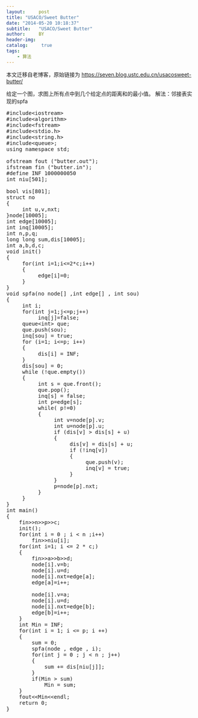 ```yaml
---
layout:     post
title: "USACO/Sweet Butter"
date: "2014-05-20 10:18:37"
subtitle:   "USACO/Sweet Butter"
author:     BY
header-img:
catalog: 	 true
tags:
    - 算法
---
```


本文迁移自老博客，原始链接为 <https://seven.blog.ustc.edu.cn/usacosweet-butter/>

给定一个图，求图上所有点中到几个给定点的距离和的最小值。
解法：邻接表实现的spfa
<pre class = "brush:[cpp]">
#include&lt;iostream&gt;
#include&lt;algorithm&gt;
#include&lt;fstream&gt;
#include&lt;stdio.h&gt;
#include&lt;string.h&gt;
#include&lt;queue&gt;;
using namespace std;

ofstream fout ("butter.out");
ifstream fin ("butter.in");
#define INF 1000000050
int niu[501];

bool vis[801];
struct no
{
     int u,v,nxt;
}node[10005];
int edge[10005];
int inq[10005];
int n,p,q;
long long sum,dis[10005];
int a,b,d,c;
void init()
{
     for(int i=1;i<=2*c;i++)
     {
          edge[i]=0;
     }
}
void spfa(no node[] ,int edge[] , int sou)
{
     int i;
     for(int j=1;j<=p;j++)
          inq[j]=false;
     queue&lt;int&gt; que;
     que.push(sou);
     inq[sou] = true;
     for (i=1; i<=p; i++)
     {
          dis[i] = INF;
     }
     dis[sou] = 0;
     while (!que.empty())
     {
          int s = que.front();
          que.pop();
          inq[s] = false;
          int p=edge[s];
          while( p!=0)
          {
               int v=node[p].v;
               int u=node[p].u;
               if (dis[v] > dis[s] + u)
               {
                    dis[v] = dis[s] + u;
                    if (!inq[v])
                    {
                         que.push(v);
                         inq[v] = true;
                    }
               }
               p=node[p].nxt;
          }
     }
}
int main()
{
    fin&gt;&gt;n&gt;&gt;p&gt;&gt;c;
    init();
    for(int i = 0 ; i < n ;i++)
        fin&gt;&gt;niu[i];
    for(int i=1; i <= 2 * c;)
    {
        fin&gt;&gt;a&gt;&gt;b&gt;&gt;d;
        node[i].v=b;
        node[i].u=d;
        node[i].nxt=edge[a];
        edge[a]=i++;

        node[i].v=a;
        node[i].u=d;
        node[i].nxt=edge[b];
        edge[b]=i++;
    }
    int Min = INF;
    for(int i = 1; i <= p; i ++)
    {
        sum = 0;
        spfa(node , edge , i);
        for(int j = 0 ; j < n ; j++)
        {
            sum += dis[niu[j]];
        }
        if(Min > sum)
            Min = sum;
    }
    fout&lt;&lt;Min&lt;&lt;endl;
    return 0;
}
</pre>
